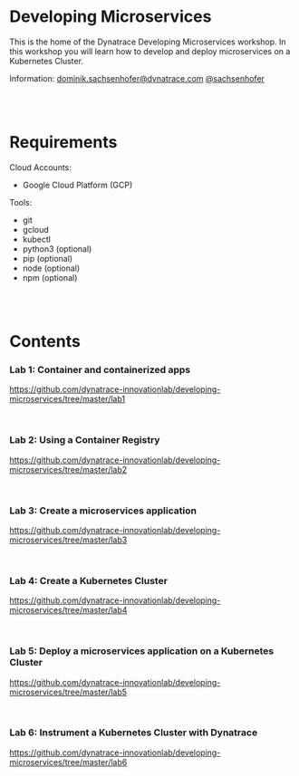 # Developing Microservices

This is the home of the Dynatrace Developing Microservices workshop. In this workshop you will learn how to develop and deploy microservices on a Kubernetes Cluster.

Information: dominik.sachsenhofer@dynatrace.com [@sachsenhofer](https://twitter.com/sachsenhofer)

<br>
<br>

# Requirements

Cloud Accounts:
- Google Cloud Platform (GCP)

Tools:
- git
- gcloud
- kubectl
- python3 (optional)
- pip (optional)
- node (optional)
- npm (optional)

<br>
<br>

# Contents

### __Lab 1:__ Container and containerized apps

https://github.com/dynatrace-innovationlab/developing-microservices/tree/master/lab1

<br>

### __Lab 2:__ Using a Container Registry

https://github.com/dynatrace-innovationlab/developing-microservices/tree/master/lab2

<br>

### __Lab 3:__ Create a microservices application

https://github.com/dynatrace-innovationlab/developing-microservices/tree/master/lab3

<br>

### __Lab 4:__ Create a Kubernetes Cluster

https://github.com/dynatrace-innovationlab/developing-microservices/tree/master/lab4

<br>

### __Lab 5:__ Deploy a microservices application on a Kubernetes Cluster

https://github.com/dynatrace-innovationlab/developing-microservices/tree/master/lab5

<br>

### __Lab 6:__ Instrument a Kubernetes Cluster with Dynatrace

https://github.com/dynatrace-innovationlab/developing-microservices/tree/master/lab6
